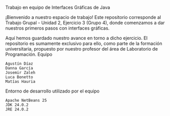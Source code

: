 Trabajo en equipo de Interfaces Gráficas de Java

¡Bienvenido a nuestro espacio de trabajo! Este repositorio corresponde al Trabajo Grupal - Unidad 2, Ejercicio 3 (Grupo 4), donde comenzamos a dar nuestros primeros pasos con interfaces gráficas.

Aquí hemos guardado nuestro avance en torno a dicho ejercicio. El repositorio es sumamente exclusivo para ello, como parte de la formación universitaria, propuesto por nuestro profesor del área de Laboratorio de Programación.
Equipo

    Agustín Díaz
    Danna García
    Josemir Zaleh
    Luca Bonetto
    Matías Hauria

Entorno de desarrollo utilizado por el equipo

    Apache NetBeans 25
    JDK 24.0.2
    JRE 24.0.2

